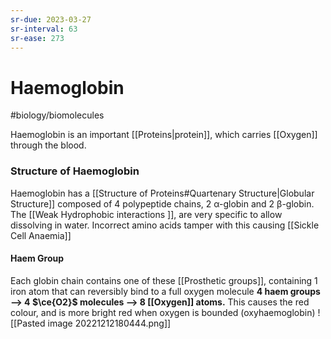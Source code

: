 ```yaml
---
sr-due: 2023-03-27
sr-interval: 63
sr-ease: 273
---
```


# Haemoglobin
#biology/biomolecules 

Haemoglobin is an important [[Proteins|protein]], which carries [[Oxygen]] through the blood. 
### Structure of Haemoglobin
Haemoglobin has a [[Structure of Proteins#Quartenary Structure|Globular Structure]] composed of 4 polypeptide chains, 2 α-globin and 2 β-globin.
The [[Weak Hydrophobic interactions ]], are very specific to allow dissolving in water. Incorrect amino acids tamper with this causing [[Sickle Cell Anaemia]]

#### Haem Group
Each globin chain contains one of these [[Prosthetic groups]], containing 1 iron atom that can reversibly bind to a full oxygen molecule
**4 haem groups --> 4 $\ce{O2}$ molecules --> 8 [[Oxygen]] atoms.**
This causes the red colour, and is more bright red when oxygen is bounded (oxyhaemoglobin)
![[Pasted image 20221212180444.png]]